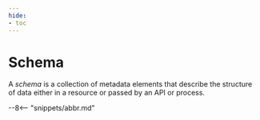 ```yaml
---
hide:
- toc
---
```


<!-- SPDX-License-Identifier: CC-BY-4.0 -->
<!-- Copyright Contributors to the Egeria project. -->

# Schema

A *schema* is a collection of metadata elements that describe the structure of data either in a resource or passed by an API or process.  

--8<-- "snippets/abbr.md"
